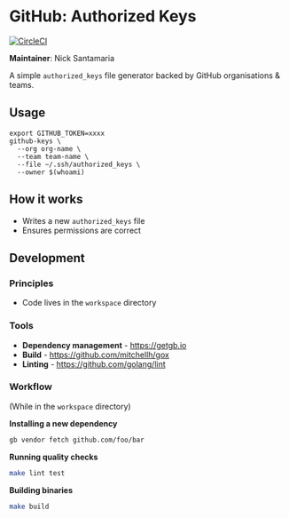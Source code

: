 GitHub: Authorized Keys
========================

[![CircleCI](https://circleci.com/gh/nicksantamaria/github-keys.svg?style=svg)](https://circleci.com/gh/nicksantamaria/github-keys)

**Maintainer**: Nick Santamaria

A simple `authorized_keys` file generator backed by GitHub organisations & teams.

## Usage

```
export GITHUB_TOKEN=xxxx
github-keys \
  --org org-name \
  --team team-name \
  --file ~/.ssh/authorized_keys \
  --owner $(whoami)
```

## How it works

* Writes a new `authorized_keys` file
* Ensures permissions are correct

## Development

### Principles

* Code lives in the `workspace` directory

### Tools

* **Dependency management** - https://getgb.io
* **Build** - https://github.com/mitchellh/gox
* **Linting** - https://github.com/golang/lint

### Workflow

(While in the `workspace` directory)

**Installing a new dependency**

```bash
gb vendor fetch github.com/foo/bar
```

**Running quality checks**

```bash
make lint test
```

**Building binaries**

```bash
make build
```
